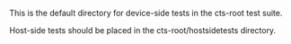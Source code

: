 This is the default directory for device-side tests in the cts-root test suite.

Host-side tests should be placed in the cts-root/hostsidetests directory.
